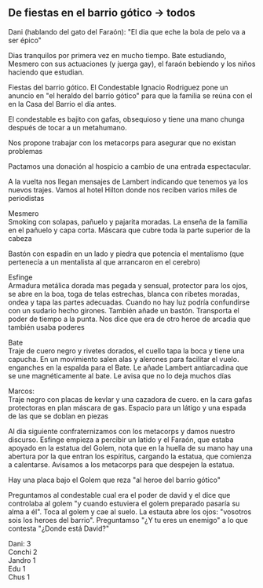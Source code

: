 ##  **De fiestas en el barrio gótico \-\> todos**

Dani (hablando del gato del Faraón): "El dia que eche la bola de pelo va a ser épico"

Dias tranquilos por primera vez en mucho tiempo. Bate estudiando, Mesmero con sus actuaciones (y juerga gay), el faraón bebiendo y los niños haciendo que estudian. 

Fiestas del barrio gótico. El Condestable Ignacio Rodriguez pone un anuncio en "el heraldo del barrio gótico" para que la familia se reúna con el en la Casa del Barrio el día antes.

El condestable es bajito con gafas, obsequioso y tiene una mano chunga después de tocar a un metahumano.

Nos propone trabajar con los metacorps para asegurar que no existan problemas

Pactamos una donación al hospicio a cambio de una entrada espectacular.

A la vuelta nos llegan mensajes de Lambert indicando que tenemos ya los nuevos trajes. Vamos al hotel Hilton donde nos reciben varios miles de periodistas

Mesmero  
Smoking con solapas, pañuelo y pajarita moradas. La enseña de la familia en el pañuelo y capa corta. Máscara que cubre toda la parte superior de la cabeza

Bastón con espadín en un lado y piedra que potencia el mentalismo (que pertenecía a un mentalista al que arrancaron en el cerebro)

Esfinge  
Armadura metálica dorada mas pegada y sensual, protector para los ojos, se abre en la boa, toga de telas estrechas, blanca con ribetes moradas, ondea y tapa las partes adecuadas. Cuando no hay luz podría confundirse con un sudario hecho girones. También añade un bastón. Transporta el poder de tiempo a la punta. Nos dice que era de otro heroe de arcadia que también usaba poderes

Bate  
Traje de cuero negro y rivetes dorados, el cuello tapa la boca y tiene una capucha. En un movimiento salen alas y alerones para facilitar el vuelo. enganches en la espalda para el Bate. Le añade Lambert antiarcadina que se une magnéticamente al bate. Le avisa que no lo deja muchos días

Marcos:  
Traje negro con placas de kevlar y una cazadora de cuero. en la cara gafas protectoras en plan máscara de gas. Espacio para un látigo y una espada de las que se doblan en piezas

Al dia siguiente confraternizamos con los metacorps y damos nuestro discurso. Esfinge empieza a percibir un latido y el Faraón, que estaba apoyado en la estatua del Golem, nota que en la huella de su mano hay una abertura por la que entran los espíritus, cargando la estatua, que comienza a calentarse. Avisamos a los metacorps para que despejen la estatua.

Hay una placa bajo el Golem que reza "al heroe del barrio gótico"

Preguntamos al condestable cual era el poder de david y el dice que controlaba al golem "y cuando estuviera el golem preparado pasaría su alma a él". Toca al golem y cae al suelo. La estauta abre los ojos: "vosotros sois los heroes del barrio". Preguntamso "¿Y tu eres un enemigo" a lo que contesta "¿Donde está David?"

Dani: 3  
Conchi 2  
Jandro 1  
Edu 1  
Chus 1